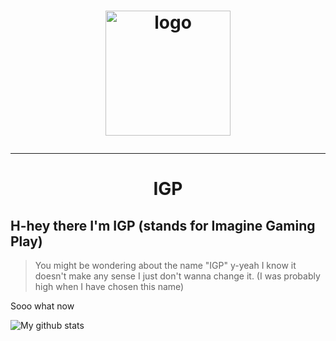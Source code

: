 <h1 align="center"> <img src="https://avatars1.githubusercontent.com/u/58422253?s=400&u=c4778578a0fdb9cf8b578792c8a74693d169e084&v=4" alt="logo" width="200" height="200"> 
<hr>
<h1 align="center"> IGP </h1>

## H-hey there I'm IGP (stands for Imagine Gaming Play)
> You might be wondering about the name "IGP" 
y-yeah I know it doesn't make any sense
I just don't wanna change it. (I was probably high when I have chosen this name)

<p> Sooo what now </p>


![My github stats](https://github-readme-stats.vercel.app/api?username=Im-IGP&show_icons=true&theme=dark)
